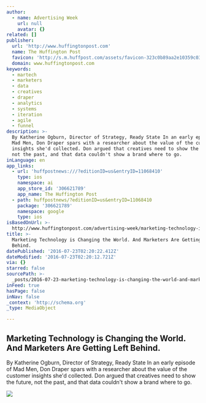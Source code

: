 ```yaml
---
author:
  - name: Advertising Week
    url: null
    avatar: {}
related: []
publisher:
  url: 'http://www.huffingtonpost.com'
  name: The Huffington Post
  favicon: 'http://s.m.huffpost.com/assets/favicon-323c0b89aa2e10359c0389ac87254b1b.ico'
  domain: www.huffingtonpost.com
keywords:
  - martech
  - marketers
  - data
  - creatives
  - draper
  - analytics
  - systems
  - iteration
  - agile
  - funnel
description: >-
  By Katherine Ogburn, Director of Strategy, Ready State In an early episode of
  Mad Men, Don Draper spars with a researcher about the value of the customer
  insights she'd collected. Don argued that creatives need to show the future,
  not the past, and that data couldn't show a brand where to go.
inLanguage: en
app_links:
  - url: 'huffpostnews:///?editionID=us&entryID=11068410'
    type: ios
    namespace: ai
    app_store_id: '306621789'
    app_name: The Huffington Post
  - path: huffpostnews/?editionID=us&entryID=11068410
    package: '306621789'
    namespace: google
    type: ios
isBasedOnUrl: >-
  http://www.huffingtonpost.com/advertising-week/marketing-technology-is-c_b_11068410.html
title: >-
  Marketing Technology is Changing the World. And Marketers Are Getting Left
  Behind.
datePublished: '2016-07-23T02:20:22.412Z'
dateModified: '2016-07-23T02:20:12.721Z'
via: {}
starred: false
sourcePath: >-
  _posts/2016-07-23-marketing-technology-is-changing-the-world-and-marketers-ar.md
inFeed: true
hasPage: false
inNav: false
_context: 'http://schema.org'
_type: MediaObject

---
```

<article style=""><h1>Marketing Technology is Changing the World. And Marketers Are Getting Left Behind.</h1><p>By Katherine Ogburn, Director of Strategy, Ready State In an early episode of Mad Men, Don Draper spars with a researcher about the value of the customer insights she'd collected. Don argued that creatives need to show the future, not the past, and that data couldn't show a brand where to go.</p><img src="http://images.huffingtonpost.com/2016-07-19-1468936130-2183408-leftbehind-thumb.jpg" /></article>
